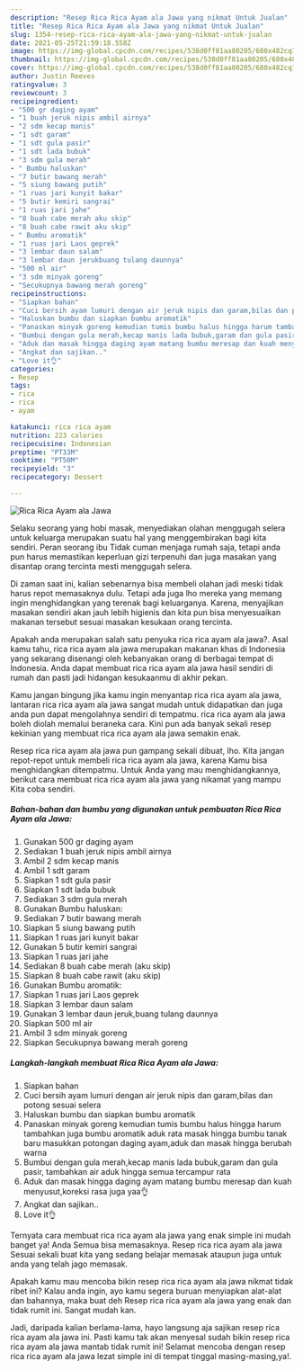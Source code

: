 ```yaml
---
description: "Resep Rica Rica Ayam ala Jawa yang nikmat Untuk Jualan"
title: "Resep Rica Rica Ayam ala Jawa yang nikmat Untuk Jualan"
slug: 1354-resep-rica-rica-ayam-ala-jawa-yang-nikmat-untuk-jualan
date: 2021-05-25T21:59:18.558Z
image: https://img-global.cpcdn.com/recipes/538d0ff81aa80205/680x482cq70/rica-rica-ayam-ala-jawa-foto-resep-utama.jpg
thumbnail: https://img-global.cpcdn.com/recipes/538d0ff81aa80205/680x482cq70/rica-rica-ayam-ala-jawa-foto-resep-utama.jpg
cover: https://img-global.cpcdn.com/recipes/538d0ff81aa80205/680x482cq70/rica-rica-ayam-ala-jawa-foto-resep-utama.jpg
author: Justin Reeves
ratingvalue: 3
reviewcount: 3
recipeingredient:
- "500 gr daging ayam"
- "1 buah jeruk nipis ambil airnya"
- "2 sdm kecap manis"
- "1 sdt garam"
- "1 sdt gula pasir"
- "1 sdt lada bubuk"
- "3 sdm gula merah"
- " Bumbu haluskan"
- "7 butir bawang merah"
- "5 siung bawang putih"
- "1 ruas jari kunyit bakar"
- "5 butir kemiri sangrai"
- "1 ruas jari jahe"
- "8 buah cabe merah aku skip"
- "8 buah cabe rawit aku skip"
- " Bumbu aromatik"
- "1 ruas jari Laos geprek"
- "3 lembar daun salam"
- "3 lembar daun jerukbuang tulang daunnya"
- "500 ml air"
- "3 sdm minyak goreng"
- "Secukupnya bawang merah goreng"
recipeinstructions:
- "Siapkan bahan"
- "Cuci bersih ayam lumuri dengan air jeruk nipis dan garam,bilas dan potong sesuai selera"
- "Haluskan bumbu dan siapkan bumbu aromatik"
- "Panaskan minyak goreng kemudian tumis bumbu halus hingga harum tambahkan juga bumbu aromatik aduk rata masak hingga bumbu tanak baru masukkan potongan daging ayam,aduk dan masak hingga berubah warna"
- "Bumbui dengan gula merah,kecap manis lada bubuk,garam dan gula pasir, tambahkan air aduk hingga semua tercampur rata"
- "Aduk dan masak hingga daging ayam matang bumbu meresap dan kuah menyusut,koreksi rasa juga yaa👌"
- "Angkat dan sajikan.."
- "Love it👌"
categories:
- Resep
tags:
- rica
- rica
- ayam

katakunci: rica rica ayam 
nutrition: 223 calories
recipecuisine: Indonesian
preptime: "PT33M"
cooktime: "PT50M"
recipeyield: "3"
recipecategory: Dessert

---
```



![Rica Rica Ayam ala Jawa](https://img-global.cpcdn.com/recipes/538d0ff81aa80205/680x482cq70/rica-rica-ayam-ala-jawa-foto-resep-utama.jpg)

Selaku seorang yang hobi masak, menyediakan olahan menggugah selera untuk keluarga merupakan suatu hal yang menggembirakan bagi kita sendiri. Peran seorang ibu Tidak cuman menjaga rumah saja, tetapi anda pun harus memastikan keperluan gizi terpenuhi dan juga masakan yang disantap orang tercinta mesti menggugah selera.

Di zaman  saat ini, kalian sebenarnya bisa membeli olahan jadi meski tidak harus repot memasaknya dulu. Tetapi ada juga lho mereka yang memang ingin menghidangkan yang terenak bagi keluarganya. Karena, menyajikan masakan sendiri akan jauh lebih higienis dan kita pun bisa menyesuaikan makanan tersebut sesuai masakan kesukaan orang tercinta. 



Apakah anda merupakan salah satu penyuka rica rica ayam ala jawa?. Asal kamu tahu, rica rica ayam ala jawa merupakan makanan khas di Indonesia yang sekarang disenangi oleh kebanyakan orang di berbagai tempat di Indonesia. Anda dapat membuat rica rica ayam ala jawa hasil sendiri di rumah dan pasti jadi hidangan kesukaanmu di akhir pekan.

Kamu jangan bingung jika kamu ingin menyantap rica rica ayam ala jawa, lantaran rica rica ayam ala jawa sangat mudah untuk didapatkan dan juga anda pun dapat mengolahnya sendiri di tempatmu. rica rica ayam ala jawa boleh diolah memalui beraneka cara. Kini pun ada banyak sekali resep kekinian yang membuat rica rica ayam ala jawa semakin enak.

Resep rica rica ayam ala jawa pun gampang sekali dibuat, lho. Kita jangan repot-repot untuk membeli rica rica ayam ala jawa, karena Kamu bisa menghidangkan ditempatmu. Untuk Anda yang mau menghidangkannya, berikut cara membuat rica rica ayam ala jawa yang nikamat yang mampu Kita coba sendiri.

<!--inarticleads1-->

##### Bahan-bahan dan bumbu yang digunakan untuk pembuatan Rica Rica Ayam ala Jawa:

1. Gunakan 500 gr daging ayam
1. Sediakan 1 buah jeruk nipis ambil airnya
1. Ambil 2 sdm kecap manis
1. Ambil 1 sdt garam
1. Siapkan 1 sdt gula pasir
1. Siapkan 1 sdt lada bubuk
1. Sediakan 3 sdm gula merah
1. Gunakan  Bumbu haluskan:
1. Sediakan 7 butir bawang merah
1. Siapkan 5 siung bawang putih
1. Siapkan 1 ruas jari kunyit bakar
1. Gunakan 5 butir kemiri sangrai
1. Siapkan 1 ruas jari jahe
1. Sediakan 8 buah cabe merah (aku skip)
1. Siapkan 8 buah cabe rawit (aku skip)
1. Gunakan  Bumbu aromatik:
1. Siapkan 1 ruas jari Laos geprek
1. Siapkan 3 lembar daun salam
1. Gunakan 3 lembar daun jeruk,buang tulang daunnya
1. Siapkan 500 ml air
1. Ambil 3 sdm minyak goreng
1. Siapkan Secukupnya bawang merah goreng




<!--inarticleads2-->

##### Langkah-langkah membuat Rica Rica Ayam ala Jawa:

1. Siapkan bahan
1. Cuci bersih ayam lumuri dengan air jeruk nipis dan garam,bilas dan potong sesuai selera
1. Haluskan bumbu dan siapkan bumbu aromatik
1. Panaskan minyak goreng kemudian tumis bumbu halus hingga harum tambahkan juga bumbu aromatik aduk rata masak hingga bumbu tanak baru masukkan potongan daging ayam,aduk dan masak hingga berubah warna
1. Bumbui dengan gula merah,kecap manis lada bubuk,garam dan gula pasir, tambahkan air aduk hingga semua tercampur rata
1. Aduk dan masak hingga daging ayam matang bumbu meresap dan kuah menyusut,koreksi rasa juga yaa👌
1. Angkat dan sajikan..
1. Love it👌




Ternyata cara membuat rica rica ayam ala jawa yang enak simple ini mudah banget ya! Anda Semua bisa memasaknya. Resep rica rica ayam ala jawa Sesuai sekali buat kita yang sedang belajar memasak ataupun juga untuk anda yang telah jago memasak.

Apakah kamu mau mencoba bikin resep rica rica ayam ala jawa nikmat tidak ribet ini? Kalau anda ingin, ayo kamu segera buruan menyiapkan alat-alat dan bahannya, maka buat deh Resep rica rica ayam ala jawa yang enak dan tidak rumit ini. Sangat mudah kan. 

Jadi, daripada kalian berlama-lama, hayo langsung aja sajikan resep rica rica ayam ala jawa ini. Pasti kamu tak akan menyesal sudah bikin resep rica rica ayam ala jawa mantab tidak rumit ini! Selamat mencoba dengan resep rica rica ayam ala jawa lezat simple ini di tempat tinggal masing-masing,ya!.

